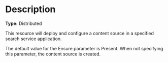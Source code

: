 # Description

**Type:** Distributed

This resource will deploy and configure a content source in a specified search
service application.

The default value for the Ensure parameter is Present. When not specifying this
parameter, the content source is created.
